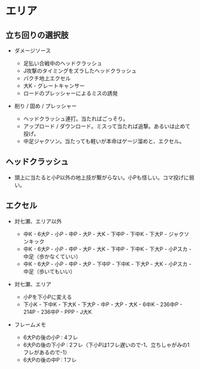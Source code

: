 # エリア

## 立ち回りの選択肢

* ダメージソース
  * 足払い合戦中のヘッドクラッシュ
  * J攻撃のタイミングをズラしたヘッドクラッシュ
  * バクチ地上エクセル
  * 大K - グレートキャンサー
  * ロードのプレッシャーによるミスの誘発

* 削り / 固め / プレッシャー
  * ヘッドクラッシュ連打。当たればごっそり。
  * アップロード / ダウンロード。ミスって当たれば追撃。あるいは止めて投げ。
  * 中足ジャクソン。当たっても軽いが本命はゲージ溜めと、エクセル。


## ヘッドクラッシュ

* 頭上に当たると小P以外の地上技が繋がらない。小Pも怪しい。コマ投げに弱い。


## エクセル

* 対七瀬、エリア以外
  * 中K - 6大P - 小P - 中P - 大P - 大K - 下中P - 下中K - 下大P - ジャクソンキック
  * 中K - 6大P - 小P - 中P - 大P - 大K - 下中P - 下中K - 下大P - 小Pスカ - 中足（歩かなくていい）
  * 中K - 6大P - 小P - 中P - 大P - 下中P - 下中K - 下大P - 大K - 小Pスカ - 中足（歩いてもいい）

* 対七瀬、エリア
  * 小Pを下小Pに変える
  * 下小K - 下中K - 下大K - 下大P - 中P - 大P - 大K - 6中K - 236中P - 214P - 236中P - PPP - J大K

* フレームメモ
  * 6大Pの後の小P : 4フレ
  * 6大Pの後の下小P : 2フレ（下小Pは1フレ遅いので-1、立ちしゃがみの1フレがあるので-1）
  * 6大Pの後の中P : 1フレ
